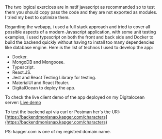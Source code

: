 The two logical exercices are in natif javascript as recommanded so to test them you should copy pass the code and they are not exported as modules. I tried my best to optimize them.

Regarding the webapp, i used a full stack approach and tried to cover all possible aspects of a modern Javascript application, with some unit testing examples, i used typescript on both the front and back side and Docker to build the backend quickly without having to install too many dependencies like database engine. Here is the list of technos I used to develop the app:

 - Docker.
 - MongoDB and Mongoose.
 - Typescript.
 - React.JS.
 - Jest and React Testing Library for testing.
 - MaterialUI and React Router. 
 - DigitalOcean to deploy the app.

To check the live client demo of the app deployed on my Digitalocean server:  [Live demo](https://frontendmonisnap.kapger.com/)

To test the backend api via curl or Postman her's the URI: [https://backendmonisnap.kapger.com/characters](https://backendmonisnap.kapger.com/characters)

PS: kapger.com is one of my registred domain name.
